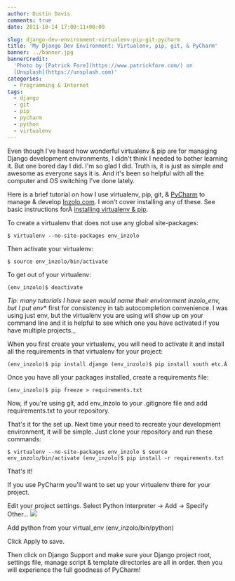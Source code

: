 ```yaml
---
author: Dustin Davis
comments: true
date: 2011-10-14 17:00:11+00:00

slug: django-dev-environment-virtualenv-pip-git-pycharm
title: 'My Django Dev Environment: Virtualenv, pip, git, & PyCharm'
banner: ../banner.jpg
bannerCredit:
  'Photo by [Patrick Fore](https://www.patrickfore.com/) on
  [Unsplash](https://unsplash.com)'
categories:
  - Programming & Internet
tags:
  - django
  - git
  - pip
  - pycharm
  - python
  - virtualenv
---
```


Even though I've heard how wonderful virtualenv & pip are for managing Django
development environments, I didn't think I needed to bother learning it. But one
bored day I did. I'm so glad I did. Truth is, it is just as simple and awesome
as everyone says it is. And it's been so helpful with all the computer and OS
switching I've done lately.

Here is a brief tutorial on how I use virtualenv, pip, git, &
[PyCharm](http://www.jetbrains.com/pycharm/) to manage & develop
[Inzolo.com](https://inzolo.com). I won't cover installing any of these. See
basic instructions
forÂ [installing virtualenv & pip](http://www.pip-installer.org/en/latest/installing.html#using-the-installer).

To create a virtualenv that does not use any global site-packages:

`$ virtualenv --no-site-packages env_inzolo`

Then activate your virtualenv:

`$ source env_inzolo/bin/activate`

To get out of your virtualenv:

`(env_inzolo)$ deactivate`

_Tip: many tutorials I have seen would name their environment inzolo_env, but I
put env_\* first for consistency in tab autocompletion convenience. I was using
just env, but the virtualenv you are using will show up on your command line and
it is helpful to see which one you have activated if you have multiple
projects.\_

When you first create your virtualenv, you will need to activate it and install
all the requirements in that virtualenv for your project:

`(env_inzolo)$ pip install django (env_inzolo)$ pip install south etc.Â `

Once you have all your packages installed, create a requirements file:

`(env_inzolo)$ pip freeze > requirements.txt`

Now, if you're using git, add env_inzolo to your .gitignore file and add
requirements.txt to your repository.

That's it for the set up. Next time your need to recreate your development
environment, it will be simple. Just clone your repository and run these
commands:

`$ virtualenv --no-site-packages env_inzolo $ source env_inzolo/bin/activate (env_inzolo)$ pip install -r requirements.txt`

That's it!

If you use PyCharm you'll want to set up your virtualenv there for your project.

Edit your project settings. Select Python Interpreter -> Add -> Specify Other...
[![](https://nerdydork.com/wp-content/uploads/2011/10/Add-Python-Interpreter-300x207.png)](https://nerdydork.com/wp-content/uploads/2011/10/Add-Python-Interpreter.png)

Add python from your virtual_env (env_inzolo/bin/python)

Click Apply to save.

Then click on Django Support and make sure your Django project root, settings
file, manage script & template directories are all in order. then you will
experience the full goodness of PyCharm!

